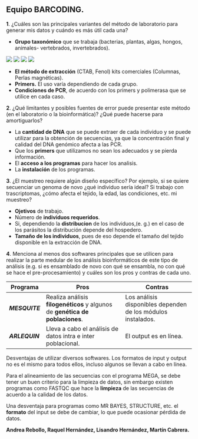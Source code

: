 

## Equipo BARCODING.

**1**. ¿Cuáles son las principales variantes del método de laboratorio para generar mis datos y cuándo es más útil cada una?

+ **Grupo taxonómico** que se trabaja (bacterias, plantas, algas, hongos, animales- vertebrados, invertebrados).

![ ](https://github.com/andyrh0402/Tareas-Curso-BioinfInvRepro/blob/master/murcielago.jpeg) ![ ](https://github.com/andyrh0402/Tareas-Curso-BioinfInvRepro/blob/master/fullsizeoutput_4d.jpeg) ![ ](https://github.com/andyrh0402/Tareas-Curso-BioinfInvRepro/blob/master/molusco.png)  ![ ](https://github.com/andyrh0402/Tareas-Curso-BioinfInvRepro/blob/master/algas.jpeg)

+ **El método de extracción** (CTAB, Fenol) kits comerciales (Columnas, Perlas magnéticas).
+ **Primers.** El uso varía dependiendo de cada grupo.
+ **Condiciones de PCR**, de acuerdo con los primers y polimerasa que se utilice en cada caso.


**2**. ¿Qué limitantes y posibles fuentes de error puede presentar este método (en el laboratorio o la bioinformática)? ¿Qué puede hacerse para amortiguarlos?

+ La **cantidad de DNA** que se puede extraer de cada individuo y se puede utilizar para la obtención de secuencias, ya que la concentración final y calidad del DNA genómico afecta a las PCR.
+ Que los **primers** que utilizamos no sean los adecuados y se pierda información.
+ El **acceso a los programas** para hacer los analisis.
+ La **instalación** de los programas.
	

**3**. ¿El muestreo requiere algún diseño específico? Por ejemplo, si se quiere secuenciar un genoma de novo ¿qué individuo sería ideal? Si trabajo con trascriptomas, ¿cómo afecta el tejido, la edad, las condiciones, etc. mi muestreo?

+ **Ojetivos** de trabajo.
+ Número de **individuos requeridos**.
+ Si, dependiendo la **distribucion** de los individuos,(e. g.) en el caso de los parásitos la distribución depende del hospedero.
+ **Tamaño de los individuos**, pues de eso depende el tamaño del tejido disponible en la extracción de DNA.


	
**4**. Menciona al menos dos softwares principales que se utilicen para realizar la parte medular de los análisis bioinformáticos de este tipo de análisis (e.g. si es ensamblado de novo con qué se ensambla, no con qué se hace el pre-procesamiento) y cuáles son los pros y contras de cada uno.

	
Programa | Pros| Contras
--- | --- | ---
_**MESQUITE**_| Realiza análisis **filogenéticos** y algunos de **genética de poblaciones**.  | Los análisis disponibles dependen de los módulos instalados.
_**ARLEQUIN**_| Lleva a cabo el análisis de datos intra e inter poblacional.| El output es en línea. 
	
Desventajas de utilizar diversos softwares. Los formatos de input y output no es el mismo para todos ellos, incluso algunos se llevan a cabo en línea.
    
Para el alineamiento de las secuencias con el programa MEGA, se debe tener un buen criterio para la limpieza de datos, sin embargo existen programas como FASTQC que hace la **limpieza** de las secuencias de acuerdo a la calidad de los datos.

Una desventaja para programas como MR BAYES, STRUCTURE, etc. el **formato** del input se debe de cambiar, lo que puede ocasionar pérdida de datos.


**Andrea Rebollo, Raquel Hernández, Lisandro Hernández, Martín Cabrera.**